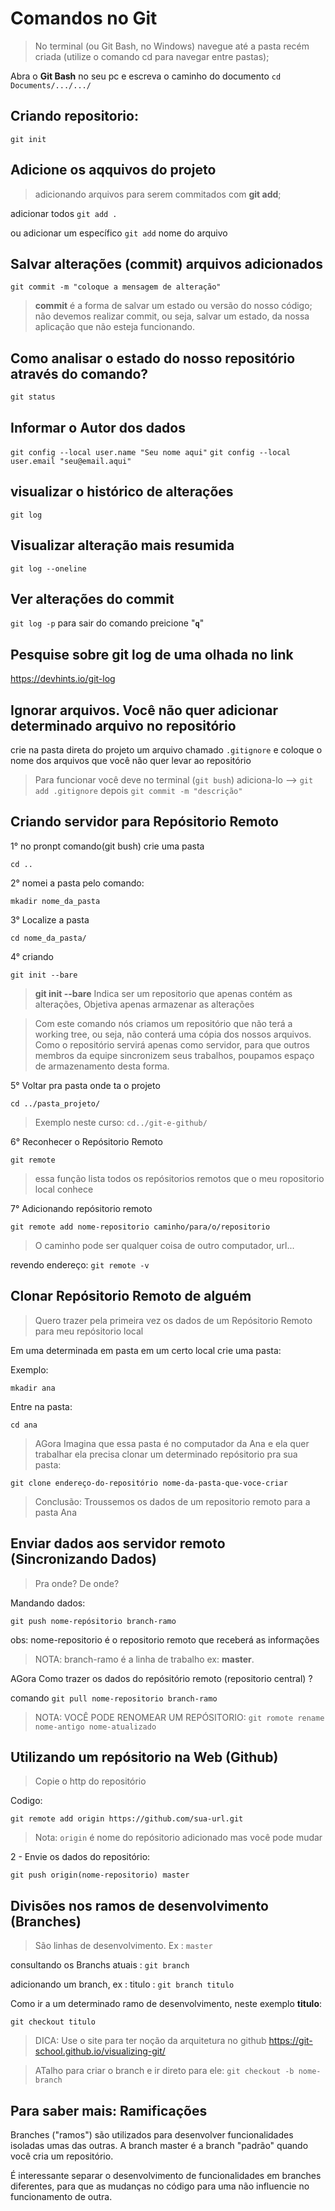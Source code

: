 # Comandos no Git
>No terminal (ou Git Bash, no Windows) navegue até a pasta recém criada (utilize o comando cd para navegar entre pastas);

Abra o **Git Bash** no seu pc e escreva o caminho do documento `cd Documents/.../.../`

## Criando repositorio: 
`git init`

## Adicione os aqquivos do projeto
>adicionando arquivos para serem commitados com **git add**;

adicionar todos `git add .`

ou adicionar um específico `git add` nome do arquivo

## Salvar alterações (**commit**) arquivos adicionados
`git commit -m "coloque a mensagem de alteração"`
> **commit** é a forma de salvar um estado ou versão do nosso código; não devemos realizar commit, ou seja, salvar um estado, da nossa aplicação que não esteja funcionando.
## Como analisar o estado do nosso repositório através do comando?
`git status`
## Informar o Autor dos dados 
`git config --local user.name "Seu nome aqui"`
`git config --local user.email "seu@email.aqui"`
## visualizar o histórico de alterações 
`git log`
## Visualizar alteração mais resumida
`git log --oneline`

## Ver alterações do **commit**
`git log -p` para sair do comando preicione "**`q`**"

## Pesquise sobre **git log** de uma olhada no link
https://devhints.io/git-log

## Ignorar arquivos. Você não quer adicionar determinado arquivo no repositório

crie na pasta direta do projeto um arquivo chamado `.gitignore` e coloque o nome dos arquivos que você não quer levar ao repositório
> Para funcionar você deve no terminal (`git bush`) adiciona-lo --> `git add .gitignore` depois `git commit -m "descrição"`
## Criando servidor para Repósitorio Remoto 

1° no pronpt comando(git bush) crie uma pasta
 
`cd ..`

2° nomei a pasta pelo comando:

`mkadir nome_da_pasta`

3° Localize a pasta

`cd nome_da_pasta/`

4° criando

`git init --bare`

> **git init --bare** Indica ser um repositorio que apenas contém as alterações, Objetiva apenas armazenar as alterações

> Com este comando nós criamos um repositório que não terá a working tree, ou seja, não conterá uma cópia dos nossos arquivos. Como o repositório servirá apenas como servidor, para que outros membros da equipe sincronizem seus trabalhos, poupamos espaço de armazenamento desta forma.

5° Voltar pra pasta onde ta o projeto

`cd ../pasta_projeto/`
> Exemplo neste curso: `cd../git-e-github/`

6° Reconhecer o Repósitorio Remoto

`git remote`

> essa função lista todos os repósitorios remotos que o meu ropositorio local conhece

7° Adicionando repósitorio remoto

`git remote add nome-repositorio caminho/para/o/repositorio`
> O caminho pode ser qualquer coisa de outro computador, url...

revendo endereço: `git remote -v`

## Clonar Repósitorio Remoto de alguém
> Quero trazer pela primeira vez os dados de um Repósitorio Remoto para meu repósitorio local

Em uma determinada em pasta em um certo local crie uma pasta:

Exemplo:

`mkadir ana`

Entre na pasta:

`cd ana`

> AGora Imagina que essa pasta é no computador da Ana e ela quer trabalhar ela precisa clonar um determinado repósitorio pra sua pasta:

`git clone endereço-do-repositório nome-da-pasta-que-voce-criar`

> Conclusão: Troussemos os dados de um repositorio remoto para a pasta Ana

## Enviar dados aos servidor remoto (Sincronizando Dados)

> Pra onde? De onde?

Mandando dados:

`git push nome-repósitorio branch-ramo`

obs: nome-repositorio é o repositorio remoto que receberá as informações
> NOTA: branch-ramo é a linha de trabalho ex: **master**. 

AGora Como trazer os dados do repósitório 
remoto (repositorio central) ?

comando `git pull nome-repositorio branch-ramo`

> NOTA: VOCÊ PODE RENOMEAR UM REPÓSITORIO: `git romote rename nome-antigo nome-atualizado` 
## Utilizando um repósitorio na Web (Github)
> Copie o http do repositório

Codigo:

`git remote add origin https://github.com/sua-url.git`

> Nota: `origin` é nome do repósitorio adicionado mas você pode mudar

2 - Envie os dados do repositório:

`git push origin(nome-repositorio) master`

## Divisões nos ramos de desenvolvimento (Branches)

> São linhas de desenvolvimento. Ex : `master`

consultando os Branchs atuais :
`git branch`

adicionando um branch, ex : titulo :
`git branch titulo`

Como ir a um determinado ramo de desenvolvimento, neste exemplo **titulo**:

`git checkout titulo`
> DICA: Use o site para ter noção da arquitetura no github https://git-school.github.io/visualizing-git/

>ATalho para criar o branch e ir direto para ele: `git checkout -b nome-branch`

## Para saber mais: Ramificações

Branches ("ramos") são utilizados para desenvolver funcionalidades isoladas umas das outras. A branch master é a branch "padrão" quando você cria um repositório.

É interessante separar o desenvolvimento de funcionalidades em branches diferentes, para que as mudanças no código para uma não influencie no funcionamento de outra.
